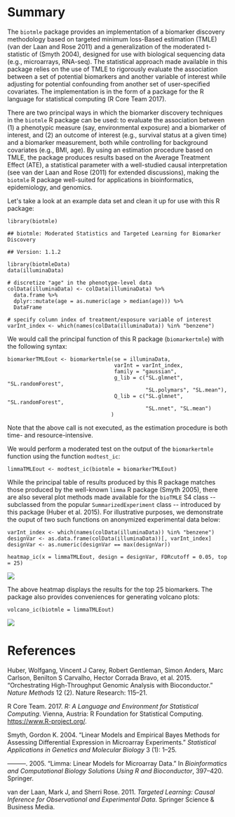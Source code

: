 Summary
=======

The `biotmle` package provides an implementation of a biomarker
discovery methodology based on targeted minimum loss-Based estimation
(TMLE) (van der Laan and Rose 2011) and a generalization of the
moderated t-statistic of (Smyth 2004), designed for use with biological
sequencing data (e.g., microarrays, RNA-seq). The statistical approach
made available in this package relies on the use of TMLE to rigorously
evaluate the association between a set of potential biomarkers and
another variable of interest while adjusting for potential confounding
from another set of user-specified covariates. The implementation is in
the form of a package for the R language for statistical computing (R
Core Team 2017).

There are two principal ways in which the biomarker discovery techniques
in the `biotmle` R package can be used: to evaluate the association
between (1) a phenotypic measure (say, environmental exposure) and a
biomarker of interest, and (2) an outcome of interest (e.g., survival
status at a given time) and a biomarker measurement, both while
controlling for background covariates (e.g., BMI, age). By using an
estimation procedure based on TMLE, the package produces results based
on the Average Treatment Effect (ATE), a statistical parameter with a
well-studied causal interpretation (see van der Laan and Rose (2011) for
extended discussions), making the `biotmle` R package well-suited for
applications in bioinformatics, epidemiology, and genomics.

Let's take a look at an example data set and clean it up for use with
this R package:

    library(biotmle)

    ## biotmle: Moderated Statistics and Targeted Learning for Biomarker Discovery

    ## Version: 1.1.2

    library(biotmleData)
    data(illuminaData)

    # discretize "age" in the phenotype-level data
    colData(illuminaData) <- colData(illuminaData) %>%
      data.frame %>%
      dplyr::mutate(age = as.numeric(age > median(age))) %>%
      DataFrame

    # specify column index of treatment/exposure variable of interest
    varInt_index <- which(names(colData(illuminaData)) %in% "benzene")

We would call the principal function of this R package (`biomarkertmle`)
with the following syntax:

    biomarkerTMLEout <- biomarkertmle(se = illuminaData,
                                      varInt = varInt_index,
                                      family = "gaussian",
                                      g_lib = c("SL.glmnet", "SL.randomForest",
                                                "SL.polymars", "SL.mean"),
                                      Q_lib = c("SL.glmnet", "SL.randomForest",
                                                "SL.nnet", "SL.mean")
                                     )

Note that the above call is not executed, as the estimation procedure is
both time- and resource-intensive.

We would perform a moderated test on the output of the `biomarkertmle`
function using the function `modtest_ic`:

    limmaTMLEout <- modtest_ic(biotmle = biomarkerTMLEout)

While the principal table of results produced by this R package matches
those produced by the well-known `limma` R package (Smyth 2005), there
are also several plot methods made available for the `bioTMLE` S4 class
-- subclassed from the popular `SummarizedExperiment` class --
introduced by this package (Huber et al. 2015). For illustrative
purposes, we demonstrate the ouput of two such functions on anonymized
experimental data below:

    varInt_index <- which(names(colData(illuminaData)) %in% "benzene")
    designVar <- as.data.frame(colData(illuminaData))[, varInt_index]
    designVar <- as.numeric(designVar == max(designVar))

    heatmap_ic(x = limmaTMLEout, design = designVar, FDRcutoff = 0.05, top = 25)

<img src="paper_files/figure-markdown_strict/plot_heatmap-1.png" style="display: block; margin: auto;" />

The above heatmap displays the results for the top 25 biomarkers. The
package also provides conveniences for generating volcano plots:

    volcano_ic(biotmle = limmaTMLEout)

<img src="paper_files/figure-markdown_strict/plot_volcano-1.png" style="display: block; margin: auto;" />

References
==========

Huber, Wolfgang, Vincent J Carey, Robert Gentleman, Simon Anders, Marc
Carlson, Benilton S Carvalho, Hector Corrada Bravo, et al. 2015.
“Orchestrating High-Throughput Genomic Analysis with Bioconductor.”
*Nature Methods* 12 (2). Nature Research: 115–21.

R Core Team. 2017. *R: A Language and Environment for Statistical
Computing*. Vienna, Austria: R Foundation for Statistical Computing.
<https://www.R-project.org/>.

Smyth, Gordon K. 2004. “Linear Models and Empirical Bayes Methods for
Assessing Differential Expression in Microarray Experiments.”
*Statistical Applications in Genetics and Molecular Biology* 3 (1):
1–25.

———. 2005. “Limma: Linear Models for Microarray Data.” In
*Bioinformatics and Computational Biology Solutions Using R and
Bioconductor*, 397–420. Springer.

van der Laan, Mark J, and Sherri Rose. 2011. *Targeted Learning: Causal
Inference for Observational and Experimental Data*. Springer Science &
Business Media.
